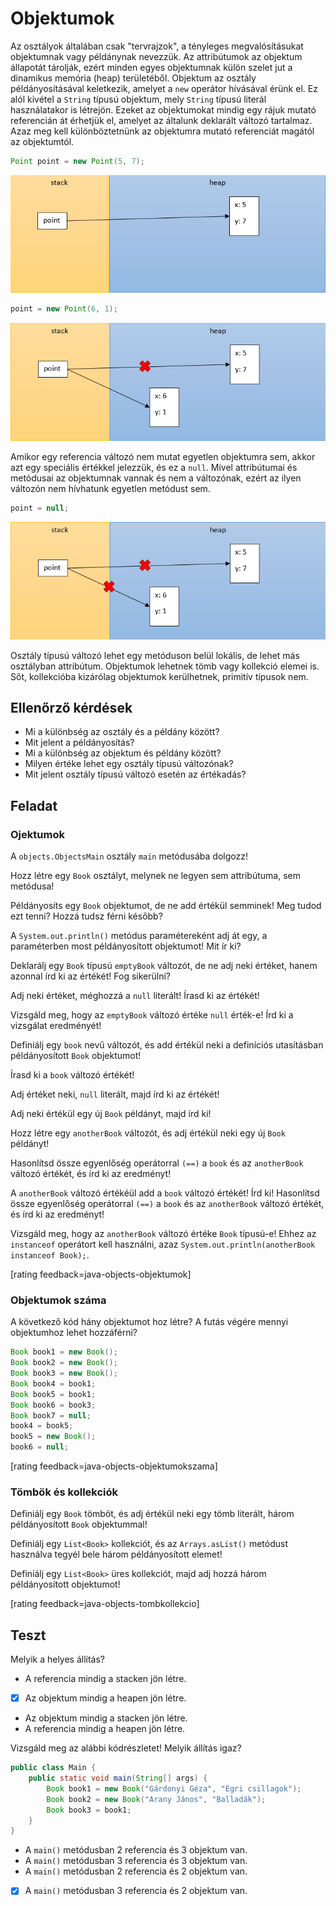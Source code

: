 # Objektumok

Az osztályok általában csak "tervrajzok", a tényleges megvalósításukat objektumnak 
vagy példánynak nevezzük. Az attribútumok az objektum állapotát tárolják, ezért 
minden egyes objektumnak külön szelet jut a dinamikus memória (heap) területéből. 
Objektum az osztály példányosításával keletkezik, amelyet a `new` operátor hívásával 
érünk el. Ez alól kivétel a `String` típusú objektum, mely `String` típusú literál 
használatakor is létrejön. Ezeket az objektumokat mindig egy rájuk mutató referencián 
át érhetjük el, amelyet az általunk deklarált változó tartalmaz. Azaz meg kell 
különböztetnünk az objektumra mutató referenciát magától az objektumtól.

```java
Point point = new Point(5, 7);
```

![memory1](images/memory1.png)

```java
point = new Point(6, 1);
```

![memory2](images/memory2.png)

Amikor egy referencia változó nem mutat egyetlen objektumra sem, akkor azt egy 
speciális értékkel jelezzük, és ez a `null`. Mivel attribútumai és metódusai az 
objektumnak vannak és nem a változónak, ezért az ilyen változón nem hívhatunk 
egyetlen metódust sem.

```java
point = null;
```

![memory3](images/memory3.png)

Osztály típusú változó lehet egy metóduson belül lokális, de lehet más osztályban 
attribútum. Objektumok lehetnek tömb vagy kollekció elemei is. Sőt, kollekcióba 
kizárólag objektumok kerülhetnek, primitív típusok nem.

## Ellenőrző kérdések

* Mi a különbség az osztály és a példány között?
* Mit jelent a példányosítás?
* Mi a különbség az objektum és példány között?
* Milyen értéke lehet egy osztály típusú változónak?
* Mit jelent osztály típusú változó esetén az értékadás?

## Feladat

### Ojektumok

A `objects.ObjectsMain` osztály `main` metódusába dolgozz!

Hozz létre egy `Book` osztályt, melynek ne legyen sem attribútuma, sem metódusa!

Példányosíts egy `Book` objektumot, de ne add értékül semminek! Meg tudod ezt
tenni? Hozzá tudsz férni később?

A `System.out.println()` metódus paramétereként adj át egy, a paraméterben most
példányosított objektumot! Mit ír ki?

Deklarálj egy `Book` típusú `emptyBook` változót, de ne adj neki értéket, hanem azonnal
írd ki az értékét! Fog sikerülni?

Adj neki értéket, méghozzá a `null` literált! Írasd ki az értékét!

Vizsgáld meg, hogy az `emptyBook` változó értéke `null` érték-e! Írd ki a
vizsgálat eredményét!

Definiálj egy `book` nevű változót, és add értékül neki a definíciós utasításban
példányosított `Book` objektumot!

Írasd ki a `book` változó értékét!

Adj értéket neki, `null` literált, majd írd ki az értékét!

Adj neki értékül egy új `Book` példányt, majd írd ki!

Hozz létre egy `anotherBook` változót, és adj értékül neki egy új `Book`
példányt!

Hasonlítsd össze egyenlőség operátorral `(==)` a `book` és az `anotherBook` változó értékét, és írd ki az
eredményt!

A `anotherBook` változó értékéül add a `book` változó értékét! Írd ki!
Hasonlítsd össze egyenlőség operátorral `(==)` a `book` és az `anotherBook` változó értékét, és írd ki az
eredményt!

Vizsgáld meg, hogy az `anotherBook` változó értéke `Book` típusú-e! Ehhez az `instanceof` operátort kell
használni, azaz `System.out.println(anotherBook instanceof Book);`.

[rating feedback=java-objects-objektumok]

### Objektumok száma

A következő kód hány objektumot hoz létre? A futás végére mennyi
objektumhoz lehet hozzáférni?

```java
Book book1 = new Book();
Book book2 = new Book();
Book book3 = new Book();
Book book4 = book1;
Book book5 = book1;
Book book6 = book3;
Book book7 = null;
book4 = book5;
book5 = new Book();
book6 = null;
```

[rating feedback=java-objects-objektumokszama]

### Tömbök és kollekciók

Definiálj egy `Book` tömböt, és adj értékül neki egy tömb literált, három
példányosított `Book` objektummal!

Definiálj egy `List<Book>` kollekciót, és az `Arrays.asList()` metódust
használva tegyél bele három példányosított elemet!

Definiálj egy `List<Book>` üres kollekciót, majd adj hozzá három példányosított
objektumot!

[rating feedback=java-objects-tombkollekcio]

## Teszt

Melyik a helyes állítás?

* A referencia mindig a stacken jön létre.
* [x] Az objektum mindig a heapen jön létre.
* Az objektum mindig a stacken jön létre.
* A referencia mindig a heapen jön létre.

Vizsgáld meg az alábbi kódrészletet! Melyik állítás igaz?

```java
public class Main {
    public static void main(String[] args) {
        Book book1 = new Book("Gárdonyi Géza", "Egri csillagok");
        Book book2 = new Book("Arany János", "Balladák");
        Book book3 = book1;
    }
}
```

* A `main()` metódusban 2 referencia és 3 objektum van.
* A `main()` metódusban 3 referencia és 3 objektum van.
* A `main()` metódusban 2 referencia és 2 objektum van.
* [x] A `main()` metódusban 3 referencia és 2 objektum van.

